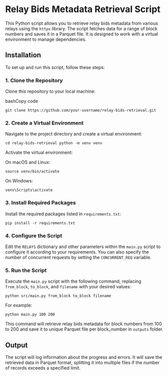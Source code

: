 Relay Bids Metadata Retrieval Script
====================================

This Python script allows you to retrieve relay bids metadata from various relays using the `httpx` library. The script fetches data for a range of block numbers and saves it in a Parquet file. It is designed to work with a virtual environment to manage dependencies.

Installation
------------

To set up and run this script, follow these steps:

### 1\. Clone the Repository

Clone this repository to your local machine:

bashCopy code

```
git clone https://github.com/your-username/relay-bids-retrieval.git
```

### 2\. Create a Virtual Environment

Navigate to the project directory and create a virtual environment:

```
cd relay-bids-retrieval python -m venv venv
```

Activate the virtual environment:

On macOS and Linux:
```
source venv/bin/activate
```

On Windows:
```
venv\Scripts\activate
```

### 3\. Install Required Packages
Install the required packages listed in `requirements.txt`:

```
pip install -r requirements.txt
```

### 4\. Configure the Script

Edit the `RELAYS` dictionary and other parameters within the `main.py` script to configure it according to your requirements. 
You can also specify the number of concurrent requests by setting the `CONCURRENT_REQ` variable.

### 5\. Run the Script

Execute the `main.py` script with the following command, replacing `from_block`, `to_block`, and `filename` with your desired values:

```
python src/main.py from_block to_block filename
```

For example:
```
python main.py 100 200
```

This command will retrieve relay bids metadata for block numbers from 100 to 200 and save it to unique Parquet file per block_number in `outputs` folder.

Output
------
The script will log information about the progress and errors. It will save the retrieved data in Parquet format, splitting it into multiple files if the number of records exceeds a specified limit.